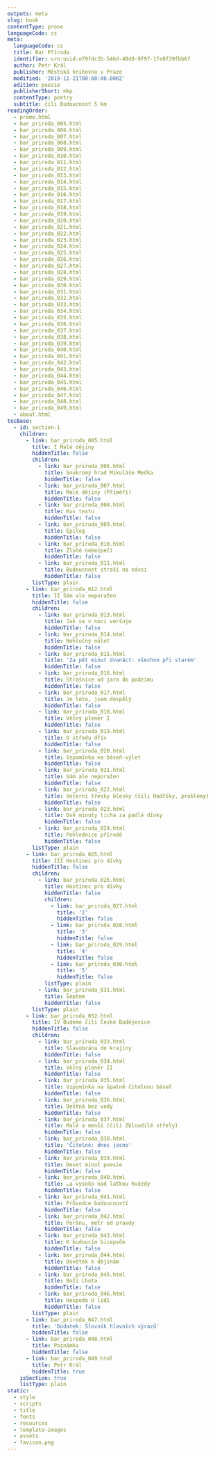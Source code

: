 ```yaml
---
outputs: meta
slug: book
contentType: prose
languageCode: cs
meta:
  languageCode: cs
  title: Bar Příroda
  identifier: urn:uuid:e79fdc2b-546d-49d8-9f97-1fe0f39fbb6f
  author: Petr Král
  publisher: Městská knihovna v Praze
  modified: '2019-11-21T00:00:00.000Z'
  edition: poezie
  publisherShort: mkp
  contentType: poetry
  subtitle: čili Budoucnost 5 km
readingOrder:
  - promo.html
  - bar_priroda_005.html
  - bar_priroda_006.html
  - bar_priroda_007.html
  - bar_priroda_008.html
  - bar_priroda_009.html
  - bar_priroda_010.html
  - bar_priroda_011.html
  - bar_priroda_012.html
  - bar_priroda_013.html
  - bar_priroda_014.html
  - bar_priroda_015.html
  - bar_priroda_016.html
  - bar_priroda_017.html
  - bar_priroda_018.html
  - bar_priroda_019.html
  - bar_priroda_020.html
  - bar_priroda_021.html
  - bar_priroda_022.html
  - bar_priroda_023.html
  - bar_priroda_024.html
  - bar_priroda_025.html
  - bar_priroda_026.html
  - bar_priroda_027.html
  - bar_priroda_028.html
  - bar_priroda_029.html
  - bar_priroda_030.html
  - bar_priroda_031.html
  - bar_priroda_032.html
  - bar_priroda_033.html
  - bar_priroda_034.html
  - bar_priroda_035.html
  - bar_priroda_036.html
  - bar_priroda_037.html
  - bar_priroda_038.html
  - bar_priroda_039.html
  - bar_priroda_040.html
  - bar_priroda_041.html
  - bar_priroda_042.html
  - bar_priroda_043.html
  - bar_priroda_044.html
  - bar_priroda_045.html
  - bar_priroda_046.html
  - bar_priroda_047.html
  - bar_priroda_048.html
  - bar_priroda_049.html
  - about.html
tocBase:
  - id: section-1
    children:
      - link: bar_priroda_005.html
        title: I Malé dějiny
        hiddenTitle: false
        children:
          - link: bar_priroda_006.html
            title: Soukromý hrad Mikuláše Medka
            hiddenTitle: false
          - link: bar_priroda_007.html
            title: Malé dějiny (Příměří)
            hiddenTitle: false
          - link: bar_priroda_008.html
            title: Kus textu
            hiddenTitle: false
          - link: bar_priroda_009.html
            title: Epilog
            hiddenTitle: false
          - link: bar_priroda_010.html
            title: Žluté nebezpečí
            hiddenTitle: false
          - link: bar_priroda_011.html
            title: Budoucnost straší na návsi
            hiddenTitle: false
        listType: plain
      - link: bar_priroda_012.html
        title: II Sám ale neporažen
        hiddenTitle: false
        children:
          - link: bar_priroda_013.html
            title: Jak se v noci veršuje
            hiddenTitle: false
          - link: bar_priroda_014.html
            title: Nehlučný nálet
            hiddenTitle: false
          - link: bar_priroda_015.html
            title: 'Za pět minut dvanáct: všechno při starém'
            hiddenTitle: false
          - link: bar_priroda_016.html
            title: Strašnice od jara do podzimu
            hiddenTitle: false
          - link: bar_priroda_017.html
            title: Je léto, jsem dospělý
            hiddenTitle: false
          - link: bar_priroda_018.html
            title: Věčný plenér I
            hiddenTitle: false
          - link: bar_priroda_019.html
            title: O středu dřív
            hiddenTitle: false
          - link: bar_priroda_020.html
            title: Vzpomínka na báseň-výlet
            hiddenTitle: false
          - link: bar_priroda_021.html
            title: Sám ale neporažen
            hiddenTitle: false
          - link: bar_priroda_022.html
            title: Večerní třesky blesky (čili Hadříky, problémy)
            hiddenTitle: false
          - link: bar_priroda_023.html
            title: Dvě minuty ticha za padlé dívky
            hiddenTitle: false
          - link: bar_priroda_024.html
            title: Pohlednice přírodě
            hiddenTitle: false
        listType: plain
      - link: bar_priroda_025.html
        title: III Hostinec pro dívky
        hiddenTitle: false
        children:
          - link: bar_priroda_026.html
            title: Hostinec pro dívky
            hiddenTitle: false
            children:
              - link: bar_priroda_027.html
                title: '2'
                hiddenTitle: false
              - link: bar_priroda_028.html
                title: '3'
                hiddenTitle: false
              - link: bar_priroda_029.html
                title: '4'
                hiddenTitle: false
              - link: bar_priroda_030.html
                title: '5'
                hiddenTitle: false
            listType: plain
          - link: bar_priroda_031.html
            title: Šeptem
            hiddenTitle: false
        listType: plain
      - link: bar_priroda_032.html
        title: IV Budeme čili České Budějovice
        hiddenTitle: false
        children:
          - link: bar_priroda_033.html
            title: Slavobrána do krajiny
            hiddenTitle: false
          - link: bar_priroda_034.html
            title: Věčný plenér II
            hiddenTitle: false
          - link: bar_priroda_035.html
            title: Vzpomínka na špatně čitelnou báseň
            hiddenTitle: false
          - link: bar_priroda_036.html
            title: Deštná bez vody
            hiddenTitle: false
          - link: bar_priroda_037.html
            title: Malé a menší (čili Zbloudilé střely)
            hiddenTitle: false
          - link: bar_priroda_038.html
            title: 'Čitelně: dnes jasno'
            hiddenTitle: false
          - link: bar_priroda_039.html
            title: Deset minut poesie
            hiddenTitle: false
          - link: bar_priroda_040.html
            title: …a vysoko nad laťkou hvězdy
            hiddenTitle: false
          - link: bar_priroda_041.html
            title: Průvodce budoucností
            hiddenTitle: false
          - link: bar_priroda_042.html
            title: Poránu, metr od pravdy
            hiddenTitle: false
          - link: bar_priroda_043.html
            title: K budoucím bicepsům
            hiddenTitle: false
          - link: bar_priroda_044.html
            title: Dovětek k dějinám
            hiddenTitle: false
          - link: bar_priroda_045.html
            title: Boží Lhota
            hiddenTitle: false
          - link: bar_priroda_046.html
            title: Hospoda U lidí
            hiddenTitle: false
        listType: plain
      - link: bar_priroda_047.html
        title: 'Dodatek: Slovník hlavních výrazů'
        hiddenTitle: false
      - link: bar_priroda_048.html
        title: Poznámka
        hiddenTitle: false
      - link: bar_priroda_049.html
        title: Petr Král
        hiddenTitle: true
    isSection: true
    listType: plain
static:
  - style
  - scripts
  - title
  - fonts
  - resources
  - template-images
  - assets
  - favicon.png
---
```

